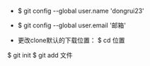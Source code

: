 - $ git config --global user.name 'dongrui23' 

- $ git config --global user.email '邮箱' 

- 更改clone默认的下载位置： $ cd 位置

$ git init $ git add 文件	
